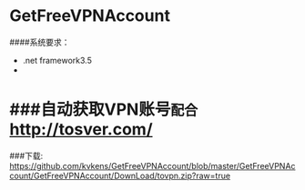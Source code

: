 GetFreeVPNAccount
=================
####系统要求：
* .net framework3.5
* 
###自动获取VPN账号`配合`http://tosver.com/
=====
###下载: https://github.com/kvkens/GetFreeVPNAccount/blob/master/GetFreeVPNAccount/GetFreeVPNAccount/DownLoad/tovpn.zip?raw=true
